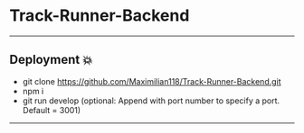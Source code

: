 # Track-Runner-Backend

---

## Deployment :boom:

- git clone https://github.com/Maximilian118/Track-Runner-Backend.git
- npm i
- git run develop (optional: Append with port number to specify a port. Default = 3001)

---